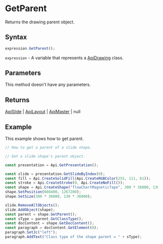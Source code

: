 # GetParent

Returns the drawing parent object.

## Syntax

```javascript
expression.GetParent();
```

`expression` - A variable that represents a [ApiDrawing](../ApiDrawing.md) class.

## Parameters

This method doesn't have any parameters.

## Returns

[ApiSlide](../../ApiSlide/ApiSlide.md) \| [ApiLayout](../../ApiLayout/ApiLayout.md) \| [ApiMaster](../../ApiMaster/ApiMaster.md) \| null

## Example

This example shows how to get parent.

```javascript editor-pptx
// How to get a parent of a slide shape.

// Get a slide shape's parent object.

const presentation = Api.GetPresentation();

const slide = presentation.GetSlideByIndex(0);
const fill = Api.CreateSolidFill(Api.CreateRGBColor(255, 111, 61));
const stroke = Api.CreateStroke(0, Api.CreateNoFill());
const shape = Api.CreateShape("flowChartMagneticTape", 300 * 36000, 130 * 36000, fill, stroke);
shape.SetPosition(608400, 1267200);
shape.SetSize(300 * 36000, 130 * 36000);

slide.RemoveAllObjects();
slide.AddObject(shape);
const parent = shape.GetParent();
const sType = parent.GetClassType();
const docContent = shape.GetDocContent();
const paragraph = docContent.GetElement(0);
paragraph.SetJc("left");
paragraph.AddText("Class type of the shape parent = " + sType);

```
